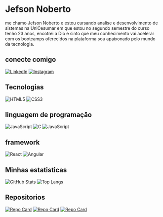 # Jefson Noberto
me chamo Jefson Noberto e estou cursando analise e desenvolvimento de sistemas na UniCesumar em que estou no segundo semestre do curso 
tenho 23 anos, encotrei a Dio e sinto que meu conhecimento vai acelerar com os bootcamps oferecidos na plataforma sou apaixonado
pelo mundo da tecnologia.
## conecte comigo 
[![LinkedIn](https://img.shields.io/badge/LinkedIn-0077B5?style=for-the-badge&logo=linkedin&logoColor=white)](https://www.linkedin.com/in/jefson-noberto-a0a78b2a5/)
[![Instagram](https://img.shields.io/badge/-Instagram-%23E4405F?style=for-the-badge&logo=instagram&logoColor=white)](https://www.instagram.com/jefson_noberto/)

## Tecnologias
![HTML5](https://img.shields.io/badge/HTML5-E34F26?style=for-the-badge&logo=html5&logoColor=white)
![CSS3](https://img.shields.io/badge/CSS3-1572B6?style=for-the-badge&logo=css3&logoColor=white)

## linguagem de programação
![JavaScript](https://img.shields.io/badge/JavaScript-F7DF1E?style=for-the-badge&logo=javascript&logoColor=black)
![C](https://img.shields.io/badge/C-00599C?style=for-the-badge&logo=c&logoColor=white)
![JavaScript](https://img.shields.io/badge/TypeScript-blue?style=for-the-badge&logo=typescript&logoColor=black)

## framework 
![React](https://img.shields.io/badge/React-20232A?style=for-the-badge&logo=react&logoColor=61DAFB)
![Angular](https://img.shields.io/badge/Angular-DD0031?style=for-the-badge&logo=angular&logoColor=white)

## Minhas estatisticas
![GitHub Stats](https://github-readme-stats.vercel.app/api?username=JefsonNoberto&theme=transparent&bg_color=000&border_color=30A3DC&show_icons=true&icon_color=30A3DC&title_color=E94D5F&text_color=FFF)
![Top Langs](https://github-readme-stats-git-masterrstaa-rickstaa.vercel.app/api/top-langs/?username=JefsonNoberto&layout=compact&bg_color=000&border_color=30A3DC&title_color=E94D5F&text_color=FFF)

## Repositorios
[![Repo Card](https://github-readme-stats.vercel.app/api/pin/?username=JefsonNoberto&repo=calculadora-simples&bg_color=000&border_color=30A3DC&show_icons=true&icon_color=30A3DC&title_color=E94D5F&text_color=FFF)](https://github.com/JefsonNoberto/calculadora-simples)
[![Repo Card](https://github-readme-stats.vercel.app/api/pin/?username=JefsonNoberto&repo=desafio-Dio&bg_color=000&border_color=30A3DC&show_icons=true&icon_color=30A3DC&title_color=E94D5F&text_color=FFF)](https://github.com/JefsonNoberto/desafio-Dio)
[![Repo Card](https://github-readme-stats.vercel.app/api/pin/?username=JefsonNoberto&repo=dio-lab-open-source&bg_color=000&border_color=30A3DC&show_icons=true&icon_color=30A3DC&title_color=E94D5F&text_color=FFF)](https://github.com/JefsonNoberto/dio-lab-open-source)

